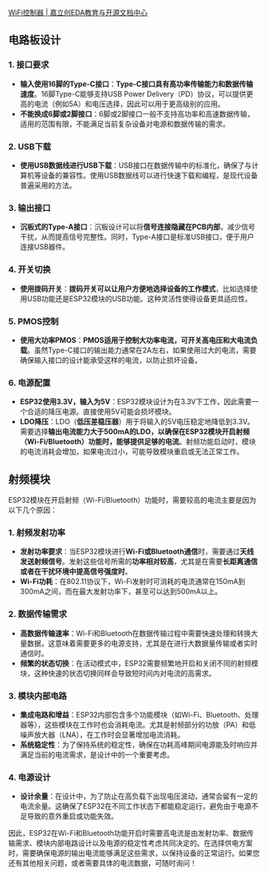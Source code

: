[WiFi控制器 | 嘉立创EDA教育与开源文档中心](https://wiki.lceda.cn/zh-hans/course-projects/smart-internet/wifi-control.html)

## 电路板设计

### 1. **接口要求**

- **输入使用16脚的Type-C接口**：**Type-C接口具有高功率传输能力和数据传输速度**。16脚Type-C能够支持USB Power Delivery（PD）协议，可以提供更高的电流（例如5A）和电压选择，因此可以用于更高级别的应用。
- **不能换成6脚或2脚接口**：6脚或2脚接口一般不支持高功率和高速数据传输，适用的范围有限，不能满足当前复杂设备对电源和数据传输的需求。

### 2. **USB下载**
- **使用USB数据线进行USB下载**：USB接口在数据传输中的标准化，确保了与计算机等设备的兼容性。使用USB数据线可以进行快速下载和编程，是现代设备普遍采用的方法。

### 3. **输出接口**
- **沉板式的Type-A接口**：沉板设计可以将**信号连接隐藏在PCB内部**，减少信号干扰，从而提高信号完整性。同时，Type-A接口是标准USB接口，便于用户连接USB器件。

### 4. **开关切换**
- **使用拨码开关**：**拨码开关可以让用户方便地选择设备的工作模式**，比如选择使用USB功能还是ESP32模块的USB功能。这种灵活性使得设备更具适应性。

### 5. **PMOS控制**
- **使用大功率PMOS**：**PMOS适用于控制大功率电流，可开关高电压和大电流负载**。虽然Type-C接口的输出能力通常在2A左右，如果使用过大的电流，需要确保输入接口的设计能承受这样的电流，以防止损坏设备。

### 6. **电源配置**
- **ESP32使用3.3V，输入为5V**：ESP32模块设计为在3.3V下工作，因此需要一个合适的降压电源。直接使用5V可能会损坏模块。
- **LDO降压**：LDO（**低压差稳压器**）用于将输入的5V电压稳定地降低到3.3V。需要选择**输出电流能力大于500mA的LDO，以确保在ESP32模块开启射频（Wi-Fi/Bluetooth）功能时，能够提供足够的电流**。射频功能启动时，模块的电流消耗会增加，如果电流过小，可能导致模块重启或无法正常工作。



## 射频模块

ESP32模块在开启射频（Wi-Fi/Bluetooth）功能时，需要较高的电流主要是因为以下几个原因：

### 1. **射频发射功率**
- **发射功率要求**：当ESP32模块进行**Wi-Fi或Bluetooth通信**时，需要通过**天线发送射频信号**。发射这些信号所需的**功率相对较高**，尤其是在需要**长距离通信或者在干扰环境中提高信号强度时**。
- **Wi-Fi功耗**：在802.11协议下，Wi-Fi发射时可消耗的电流通常在150mA到300mA之间，而在最大发射功率下，甚至可以达到500mA以上。

### 2. **数据传输需求**
- **高数据传输速率**：Wi-Fi和Bluetooth在数据传输过程中需要快速处理和转换大量数据，这意味着需要更多的电源支持，尤其是在进行大数据量传输或者实时通信时。
- **频繁的状态切换**：在活动模式中，ESP32需要频繁地开启和关闭不同的射频模块，这种快速的状态切换同样会导致短时间内对电流的高需求。

### 3. **模块内部电路**
- **集成电路和增益**：ESP32内部包含多个功能模块（如Wi-Fi、Bluetooth、处理器等），这些模块在工作时也会消耗电流。尤其是射频部分的功放（PA）和低噪声放大器（LNA），在工作时会显著增加电流消耗。
- **系统稳定性**：为了保持系统的稳定性，确保在功耗高峰期间电源能及时响应并满足当前的电流需求，是设计中的一个重要考虑。

### 4. **电源设计**
- **设计余量**：在设计中，为了防止在高负载下出现电压波动，通常会留有一定的电流余量。这确保了ESP32在不同工作状态下都能稳定运行，避免由于电源不足导致的意外重启或功能失效。

因此，ESP32在Wi-Fi和Bluetooth功能开启时需要高电流是由发射功率、数据传输需求、模块内部电路设计以及电源的稳定性考虑共同决定的。在选择供电方案时，需要确保电源的输出电流能够满足这些需求，以保持设备的正常运行。如果您还有其他相关问题，或者需要具体的电流数据，可随时询问！